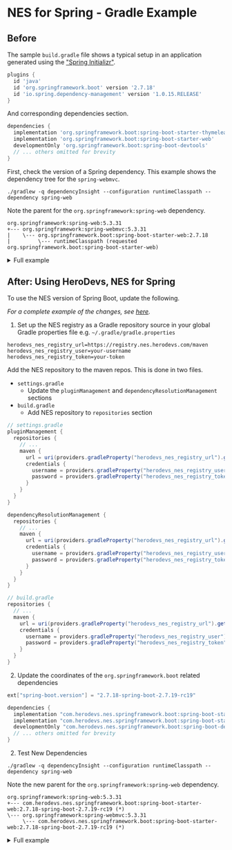 # NES for Spring - Gradle Example

## Before

The sample `build.gradle` file shows a typical setup in an application generated using the ["Spring Initializr"](https://start.spring.io).

```groovy
plugins {
  id 'java'
  id 'org.springframework.boot' version '2.7.18'
  id 'io.spring.dependency-management' version '1.0.15.RELEASE'
}
```

And corresponding dependencies section.

```groovy
dependencies {
  implementation 'org.springframework.boot:spring-boot-starter-thymeleaf'
  implementation 'org.springframework.boot:spring-boot-starter-web'
  developmentOnly 'org.springframework.boot:spring-boot-devtools'
  // ... others omitted for brevity
}
```

First, check the version of a Spring dependency. This example shows the dependency tree for the `spring-webmvc`.

```shell
./gradlew -q dependencyInsight --configuration runtimeClasspath --dependency spring-web
```

Note the parent for the `org.springframework:spring-web` dependency.

```shell
org.springframework:spring-web:5.3.31
+--- org.springframework:spring-webmvc:5.3.31
|    \--- org.springframework.boot:spring-boot-starter-web:2.7.18
|         \--- runtimeClasspath (requested org.springframework.boot:spring-boot-starter-web)

```

<details>

<summary>Full example</summary>

```shell
➜ ./gradlew -q dependencyInsight --configuration runtimeClasspath --dependency spring-web

org.springframework:spring-web:5.3.31 (selected by rule)
  Variant runtimeElements:
    | Attribute Name                      | Provided     | Requested    |
    |-------------------------------------|--------------|--------------|
    | org.gradle.status                   | release      |              |
    | org.jetbrains.kotlin.localToProject | public       |              |
    | org.jetbrains.kotlin.platform.type  | jvm          |              |
    | org.gradle.category                 | library      | library      |
    | org.gradle.dependency.bundling      | external     | external     |
    | org.gradle.jvm.version              | 8            | 11           |
    | org.gradle.libraryelements          | jar          | jar          |
    | org.gradle.usage                    | java-runtime | java-runtime |
    | org.gradle.jvm.environment          |              | standard-jvm |

org.springframework:spring-web:5.3.31
+--- org.springframework:spring-webmvc:5.3.31
|    \--- org.springframework.boot:spring-boot-starter-web:2.7.18
|         \--- runtimeClasspath (requested org.springframework.boot:spring-boot-starter-web)
+--- org.springframework.boot:spring-boot-starter-json:2.7.18
|    \--- org.springframework.boot:spring-boot-starter-web:2.7.18 (*)
\--- org.springframework.boot:spring-boot-starter-web:2.7.18 (*)

org.springframework:spring-webmvc:5.3.31 (selected by rule)
  Variant runtimeElements:
    | Attribute Name                      | Provided     | Requested    |
    |-------------------------------------|--------------|--------------|
    | org.gradle.status                   | release      |              |
    | org.jetbrains.kotlin.localToProject | public       |              |
    | org.jetbrains.kotlin.platform.type  | jvm          |              |
    | org.gradle.category                 | library      | library      |
    | org.gradle.dependency.bundling      | external     | external     |
    | org.gradle.jvm.version              | 8            | 11           |
    | org.gradle.libraryelements          | jar          | jar          |
    | org.gradle.usage                    | java-runtime | java-runtime |
    | org.gradle.jvm.environment          |              | standard-jvm |

org.springframework:spring-webmvc:5.3.31
\--- org.springframework.boot:spring-boot-starter-web:2.7.18
     \--- runtimeClasspath (requested org.springframework.boot:spring-boot-starter-web)

(*) - Indicates repeated occurrences of a transitive dependency subtree. Gradle expands transitive dependency subtrees only once per project; repeat occurrences only display the root of the subtree, followed by this annotation.

A web-based, searchable dependency report is available by adding the --scan option.
```

</details>

## After: Using HeroDevs, NES for Spring

To use the NES version of Spring Boot, update the following.

_For a complete example of the changes,
see [here](https://github.com/neverendingsupport/nes-spring-boot-test-apps/compare/main...gradle-sample-with-nes)._

1. Set up the NES registry as a Gradle repository source in your global Gradle properties file
   e.g. `~/.gradle/gradle.properties`

```properties
herodevs_nes_registry_url=https://registry.nes.herodevs.com/maven
herodevs_nes_registry_user=your-username
herodevs_nes_registry_token=your-token
```

Add the NES repository to the maven repos. This is done in two files.

* `settings.gradle`
  * Update the `pluginManagement` and `dependencyResolutionManagement` sections
* `build.gradle`
  * Add NES repository to `repositories` section

```groovy
// settings.gradle
pluginManagement {
  repositories {
    // ... 
    maven {
      url = uri(providers.gradleProperty("herodevs_nes_registry_url").get())
      credentials {
        username = providers.gradleProperty("herodevs_nes_registry_user").get()
        password = providers.gradleProperty("herodevs_nes_registry_token").get()
      }
    }
  }
}

dependencyResolutionManagement {
  repositories {
    // ... 
    maven {
      url = uri(providers.gradleProperty("herodevs_nes_registry_url").get())
      credentials {
        username = providers.gradleProperty("herodevs_nes_registry_user").get()
        password = providers.gradleProperty("herodevs_nes_registry_token").get()
      }
    }
  }
}

```

```groovy
// build.gradle
repositories {
  // ...
  maven {
    url = uri(providers.gradleProperty("herodevs_nes_registry_url").get())
    credentials {
      username = providers.gradleProperty("herodevs_nes_registry_user").get()
      password = providers.gradleProperty("herodevs_nes_registry_token").get()
    }
  }
}
```

2. Update the coordinates of the `org.springframework.boot` related dependencies 

```groovy
ext["spring-boot.version"] = "2.7.18-spring-boot-2.7.19-rc19"

dependencies {
  implementation "com.herodevs.nes.springframework.boot:spring-boot-starter-thymeleaf:${project.ext["spring-boot.version"]}"
  implementation "com.herodevs.nes.springframework.boot:spring-boot-starter-web:${project.ext["spring-boot.version"]}"
  developmentOnly "com.herodevs.nes.springframework.boot:spring-boot-devtools:${project.ext["spring-boot.version"]}"
  // ... others omitted for brevity
}
```

2. Test New Dependencies
```shell
./gradlew -q dependencyInsight --configuration runtimeClasspath --dependency spring-web
```

Note the new parent for the `org.springframework:spring-web` dependency.

```shell
org.springframework:spring-web:5.3.31
+--- com.herodevs.nes.springframework.boot:spring-boot-starter-web:2.7.18-spring-boot-2.7.19-rc19 (*)
\--- org.springframework:spring-webmvc:5.3.31
     \--- com.herodevs.nes.springframework.boot:spring-boot-starter-web:2.7.18-spring-boot-2.7.19-rc19 (*)
```

<details>

<summary>Full example</summary>

```shell
➜ ./gradlew -q dependencyInsight --configuration runtimeClasspath --dependency spring-web

org.springframework:spring-web:5.3.31 (selected by rule)
  Variant runtime:
    | Attribute Name                 | Provided     | Requested    |
    |--------------------------------|--------------|--------------|
    | org.gradle.status              | release      |              |
    | org.gradle.category            | library      | library      |
    | org.gradle.libraryelements     | jar          | jar          |
    | org.gradle.usage               | java-runtime | java-runtime |
    | org.gradle.dependency.bundling |              | external     |
    | org.gradle.jvm.environment     |              | standard-jvm |
    | org.gradle.jvm.version         |              | 11           |

org.springframework:spring-web:5.3.31
+--- com.herodevs.nes.springframework.boot:spring-boot-starter-json:2.7.18-spring-boot-2.7.19-rc19
|    \--- com.herodevs.nes.springframework.boot:spring-boot-starter-web:2.7.18-spring-boot-2.7.19-rc19
|         \--- runtimeClasspath
+--- com.herodevs.nes.springframework.boot:spring-boot-starter-web:2.7.18-spring-boot-2.7.19-rc19 (*)
\--- org.springframework:spring-webmvc:5.3.31
     \--- com.herodevs.nes.springframework.boot:spring-boot-starter-web:2.7.18-spring-boot-2.7.19-rc19 (*)

org.springframework:spring-webmvc:5.3.31 (selected by rule)
  Variant runtime:
    | Attribute Name                 | Provided     | Requested    |
    |--------------------------------|--------------|--------------|
    | org.gradle.status              | release      |              |
    | org.gradle.category            | library      | library      |
    | org.gradle.libraryelements     | jar          | jar          |
    | org.gradle.usage               | java-runtime | java-runtime |
    | org.gradle.dependency.bundling |              | external     |
    | org.gradle.jvm.environment     |              | standard-jvm |
    | org.gradle.jvm.version         |              | 11           |

org.springframework:spring-webmvc:5.3.31
\--- com.herodevs.nes.springframework.boot:spring-boot-starter-web:2.7.18-spring-boot-2.7.19-rc19
     \--- runtimeClasspath

(*) - Indicates repeated occurrences of a transitive dependency subtree. Gradle expands transitive dependency subtrees only once per project; repeat occurrences only display the root of the subtree, followed by this annotation.

A web-based, searchable dependency report is available by adding the --scan option.
```

</details>
